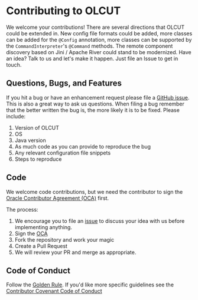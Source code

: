 # Contributing to OLCUT

We welcome your contributions! There are several directions that OLCUT could
be extended in. New config file formats could be added, more classes can be
added for the `@Config` annotation,  more classes can be supported by the
`CommandInterpreter`'s `@Command` methods. The remote component discovery based on
Jini / Apache River could stand to be modernized. Have an idea? Talk to us and
let's make it happen. Just file an Issue to get in touch.

## Questions, Bugs, and Features

If you hit a bug or have an enhancement request please file a [GitHub issue](https://github.com/oracle/olcut/issues).
This is also a great way to ask us questions. When filing a bug remember that
the better written the bug is, the more likely it is to be fixed. Please include:

1. Version of OLCUT
1. OS
1. Java version
1. As much code as you can provide to reproduce the bug
1. Any relevant configuration file snippets 
1. Steps to reproduce

## Code

We welcome code contributions, but we need the contributor to sign the
[Oracle Contributor Agreement (OCA)](https://www.oracle.com/technetwork/community/oca-486395.html)
first.

The process:

1. We encourage you to file an [issue](https://github.com/oracle/olcut/issues) to discuss your idea with us before implementing anything.
1. Sign the [OCA](https://www.oracle.com/technetwork/community/oca-486395.html)
1. Fork the repository and work your magic
1. Create a Pull Request
1. We will review your PR and merge as appropriate.

## Code of Conduct

Follow the [Golden Rule](https://en.wikipedia.org/wiki/Golden_Rule). If
you'd like more specific guidelines see the
[Contributor Covenant Code of Conduct](https://www.contributor-covenant.org/version/1/4/code-of-conduct.html)
